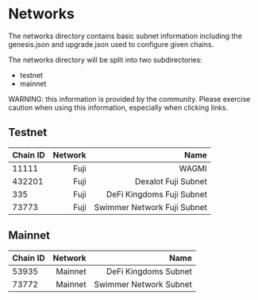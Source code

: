 # Networks

The networks directory contains basic subnet information including the genesis.json and upgrade.json used to configure given chains.

The networks directory will be split into two subdirectories:

- testnet
- mainnet

WARNING: this information is provided by the community. Please exercise caution when using this information, especially when clicking links.

## Testnet

| Chain ID | Network |                      Name |
| :------- | ------: | ------------------------: |
| 11111    |    Fuji |                     WAGMI |
| 432201   |    Fuji |       Dexalot Fuji Subnet |
| 335      |    Fuji | DeFi Kingdoms Fuji Subnet |
| 73773    |    Fuji | Swimmer Network Fuji Subnet |

## Mainnet

| Chain ID | Network |                 Name |
| :------- | ------: | -------------------: |
| 53935    | Mainnet | DeFi Kingdoms Subnet |
| 73772    | Mainnet | Swimmer Network Subnet |

